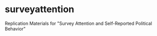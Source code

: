 # surveyattention
Replication Materials for "Survey Attention and Self-Reported Political Behavior"
